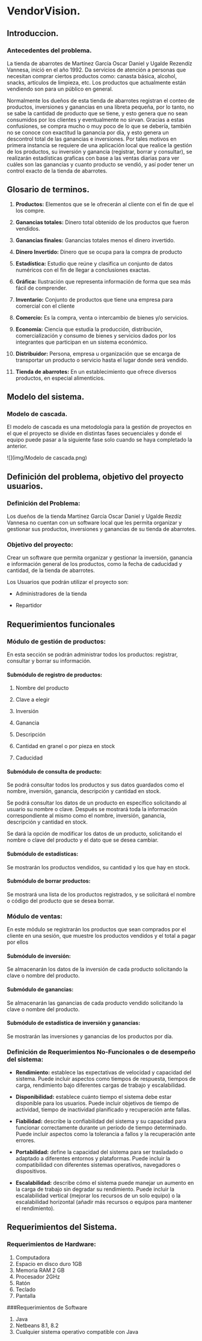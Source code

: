 # VendorVision.

## Introduccion.

### Antecedentes del problema.

La tienda de abarrotes de Martínez García Oscar Daniel y Ugalde Rezendíz Vannesa, inició en el año 1992. Da servicios de atención a personas que necesitan comprar ciertos productos como: canasta básica, alcohol, snacks, artículos de limpieza, etc. Los productos que actualmente están vendiendo son para un público en general.

Normalmente los dueños de esta tienda de abarrotes registran el conteo de productos, inversiones y ganancias en una libreta pequeña, por lo tanto, no se sabe la cantidad de producto que se tiene, y esto genera que no sean consumidos por los clientes y eventualmente no sirvan. Gracias a estas confusiones, se compra mucho o muy poco de lo que se debería, también no se conoce con exactitud la ganancia por día, y esto genera un descontrol total de las ganancias e inversiones. Por tales motivos en primera instancia se requiere de una aplicación local que realice la gestión de los productos, su inversión y ganancia (registrar, borrar y consultar), se realizarán estadísticas graficas con base a las ventas diarias para ver cuáles son las ganancias y cuanto producto se vendió, y así poder tener un control exacto de la tienda de abarrotes.

## Glosario de terminos.

1. **Productos:** Elementos que se le ofrecerán al cliente con el fin de que el los compre.

2. **Ganancias totales:** Dinero total obtenido de los productos que fueron vendidos.

3. **Ganancias finales:** Ganancias totales menos el dinero invertido.

4. **Dinero Invertido:** Dinero que se ocupa para la compra de producto

5. **Estadística:** Estudio que reúne y clasifica un conjunto de datos numéricos con el fin de llegar a conclusiones exactas.

6. **Gráfica:** Ilustración que representa información de forma que sea más fácil de comprender.

7. **Inventario:** Conjunto de productos que tiene una empresa para comercial con el cliente

8. **Comercio:** Es la compra, venta o intercambio de bienes y/o servicios.

9. **Economía:** Ciencia que estudia la producción, distribución, comercialización y consumo de bienes y servicios dados por los integrantes que participan en un sistema económico.

10. **Distribuidor:** Persona, empresa u organización que se encarga de transportar un producto o servicio hasta el lugar donde será vendido.

11. **Tienda de abarrotes:** En un establecimiento que ofrece diversos productos, en especial alimenticios.

## Modelo del sistema.

### Modelo de cascada.

El modelo de cascada es una metodología para la gestión de proyectos en el que el proyecto se divide en distintas fases secuenciales y donde el equipo puede pasar a la siguiente fase solo cuando se haya completado la anterior.

![](img/Modelo de cascada.png)

## Definición del problema, objetivo del proyecto usuarios.

### Definición del Problema:

Los dueños de la tienda Martínez García Oscar Daniel y Ugalde Rezdíz Vannesa no cuentan con un software local que les permita organizar y gestionar sus productos, inversiones y ganancias de su tienda de abarrotes.

### Objetivo del proyecto:

Crear un software que permita organizar y gestionar la inversión, ganancia e información general de los productos, como la fecha de caducidad y cantidad, de la tienda de abarrotes.

Los Usuarios que podrán utilizar el proyecto son:

- Administradores de la tienda

- Repartidor

## Requerimientos funcionales

### Módulo de gestión de productos:

En esta sección se podrán administrar todos los productos: registrar, consultar y borrar su información.

#### Submódulo de registro de productos:

1. Nombre del producto

2. Clave a elegir

3. Inversión

4. Ganancia

5. Descripción

6. Cantidad en granel o por pieza en stock

7. Caducidad

#### Submódulo de consulta de producto:

Se podrá consultar todos los productos y sus datos guardados como el nombre, inversión, ganancia, descripción y cantidad en stock.

Se podrá consultar los datos de un producto en específico solicitando al usuario su nombre o clave. Después se mostrará toda la información correspondiente al mismo como el nombre, inversión, ganancia, descripción y cantidad en stock.

Se dará la opción de modificar los datos de un producto, solicitando el nombre o clave del producto y el dato que se desea cambiar.

#### Submódulo de estadísticas:

Se mostrarán los productos vendidos, su cantidad y los que hay en stock.

#### Submódulo de borrar productos:

Se mostrará una lista de los productos registrados, y se solicitará el nombre o código del producto que se desea borrar.

### Módulo de ventas:

En este módulo se registrarán los productos que sean comprados por el cliente en una sesión, que muestre los productos vendidos y el total a pagar por ellos

#### Submódulo de inversión: 
Se almacenarán los datos de la inversión de cada producto solicitando la clave o nombre del producto.

#### Submódulo de ganancias:
Se almacenarán las ganancias de cada producto vendido solicitando la clave o nombre del producto.

#### Submódulo de estadística de inversión y ganancias:

Se mostrarán las inversiones y ganancias de los productos por día.

### Definición de Requerimientos No-Funcionales o de desempeño del sistema:

- **Rendimiento:** establece las expectativas de velocidad y capacidad del sistema. Puede incluir aspectos como tiempos de respuesta, tiempos de carga, rendimiento bajo diferentes cargas de trabajo y escalabilidad.

- **Disponibilidad:** establece cuánto tiempo el sistema debe estar disponible para los usuarios. Puede incluir objetivos de tiempo de actividad, tiempo de inactividad planificado y recuperación ante fallas.

- **Fiabilidad:** describe la confiabilidad del sistema y su capacidad para funcionar correctamente durante un período de tiempo determinado. Puede incluir aspectos como la tolerancia a fallos y la recuperación ante errores.

- **Portabilidad:** define la capacidad del sistema para ser trasladado o adaptado a diferentes entornos y plataformas. Puede incluir la compatibilidad con diferentes sistemas operativos, navegadores o dispositivos.

- **Escalabilidad:** describe cómo el sistema puede manejar un aumento en la carga de trabajo sin degradar su rendimiento. Puede incluir la escalabilidad vertical (mejorar los recursos de un solo equipo) o la escalabilidad horizontal (añadir más recursos o equipos para mantener el rendimiento).

## Requerimientos del Sistema.

### Requerimientos de Hardware:

1. Computadora
2. Espacio en disco duro 1GB
3. Memoria RAM 2 GB
4. Procesador 2GHz
5. Ratón
6. Teclado
7. Pantalla

###Requerimientos de Software
1. Java
2. Netbeans 8.1, 8.2
3. Cualquier sistema operativo compatible con Java